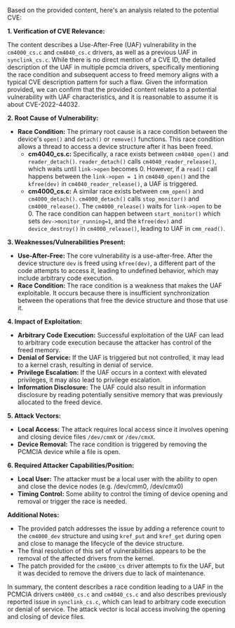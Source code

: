 Based on the provided content, here's an analysis related to the potential CVE:

**1. Verification of CVE Relevance:**

The content describes a Use-After-Free (UAF) vulnerability in the `cm4000_cs.c` and `cm4040_cs.c` drivers, as well as a previous UAF in `synclink_cs.c`. While there is no direct mention of a CVE ID, the detailed description of the UAF in multiple pcmcia drivers, specifically mentioning the race condition and subsequent access to freed memory aligns with a typical CVE description pattern for such a flaw. Given the information provided, we can confirm that the provided content relates to a potential vulnerability with UAF characteristics, and it is reasonable to assume it is about CVE-2022-44032.

**2. Root Cause of Vulnerability:**

*   **Race Condition:** The primary root cause is a race condition between the device's `open()` and `detach()` or `remove()` functions. This race condition allows a thread to access a device structure after it has been freed.
    *   **cm4040_cs.c:** Specifically, a race exists between `cm4040_open()` and `reader_detach()`. `reader_detach()` calls `cm4040_reader_release()`, which waits until `link->open` becomes 0. However, if a `read()` call happens between the `link->open = 1` in `cm4040_open()` and the `kfree(dev)` in `cm4040_reader_release()`, a UAF is triggered.
    *   **cm4000_cs.c:** A similar race exists between `cmm_open()` and `cm4000_detach()`. `cm4000_detach()` calls `stop_monitor()` and `cm4000_release()`.  The `cm4000_release()` waits for `link->open` to be 0.  The race condition can happen between `start_monitor()` which sets `dev->monitor_running=1`, and the `kfree(dev)` and `device_destroy()` in `cm4000_release()`, leading to UAF in `cmm_read()`.

**3. Weaknesses/Vulnerabilities Present:**

*   **Use-After-Free:** The core vulnerability is a use-after-free. After the device structure `dev` is freed using `kfree(dev)`, a different part of the code attempts to access it, leading to undefined behavior, which may include arbitrary code execution.
*   **Race Condition:** The race condition is a weakness that makes the UAF exploitable. It occurs because there is insufficient synchronization between the operations that free the device structure and those that use it.

**4. Impact of Exploitation:**

*   **Arbitrary Code Execution:** Successful exploitation of the UAF can lead to arbitrary code execution because the attacker has control of the freed memory.
*   **Denial of Service:** If the UAF is triggered but not controlled, it may lead to a kernel crash, resulting in denial of service.
*   **Privilege Escalation:** If the UAF occurs in a context with elevated privileges, it may also lead to privilege escalation.
*   **Information Disclosure:** The UAF could also result in information disclosure by reading potentially sensitive memory that was previously allocated to the freed device.

**5. Attack Vectors:**

*   **Local Access:** The attack requires local access since it involves opening and closing device files `/dev/cmmX` or `/dev/cmxX`.
*   **Device Removal:** The race condition is triggered by removing the PCMCIA device while a file is open.

**6. Required Attacker Capabilities/Position:**

*   **Local User:** The attacker must be a local user with the ability to open and close the device nodes (e.g. /dev/cmm0, /dev/cmx0)
*   **Timing Control:** Some ability to control the timing of device opening and removal or trigger the race is needed.

**Additional Notes:**

*   The provided patch addresses the issue by adding a reference count to the `cm4000_dev` structure and using `kref_put` and `kref_get` during open and close to manage the lifecycle of the device structure.
*   The final resolution of this set of vulnerabilities appears to be the removal of the affected drivers from the kernel.
*   The patch provided for the `cm4000_cs` driver attempts to fix the UAF, but it was decided to remove the drivers due to lack of maintenance.

In summary, the content describes a race condition leading to a UAF in the PCMCIA drivers `cm4000_cs.c` and `cm4040_cs.c` and also describes previously reported issue in `synclink_cs.c`, which can lead to arbitrary code execution or denial of service. The attack vector is local access involving the opening and closing of device files.